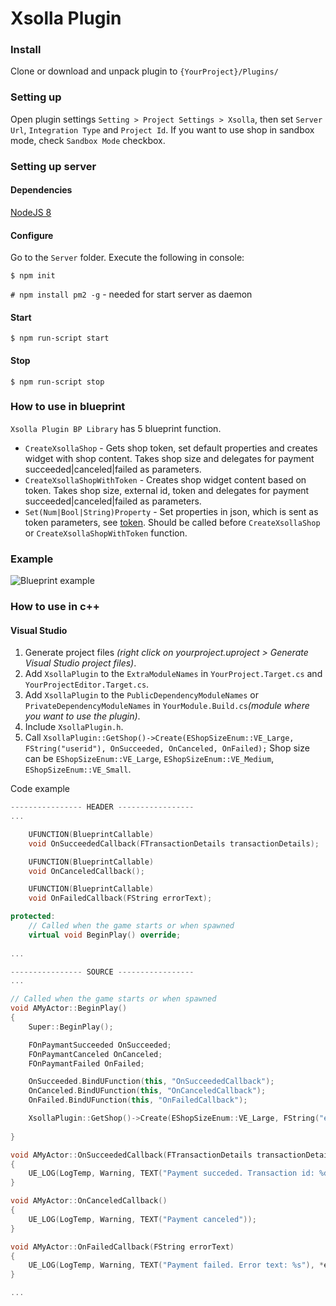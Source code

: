 # Xsolla Plugin

### Install 
Clone or download and unpack plugin to `{YourProject}/Plugins/`

### Setting up
Open plugin settings `Setting > Project Settings > Xsolla`, then set `Server Url`, `Integration Type` and `Project Id`. If you want to use shop in sandbox mode, check `Sandbox Mode` checkbox. 

### Setting up server
#### Dependencies
[NodeJS 8](https://nodejs.org)

#### Configure
Go to the `Server` folder. Execute the following in console:

`$ npm init`

`# npm install pm2 -g` - needed for start server as daemon

#### Start
`$ npm run-script start`

#### Stop
`$ npm run-script stop`

### How to use in blueprint
`Xsolla Plugin BP Library` has 5 blueprint function.
* `CreateXsollaShop` - Gets shop token, set default properties and creates widget with shop content. Takes shop size and delegates for payment succeeded|canceled|failed as parameters. 
* `CreateXsollaShopWithToken` - Creates shop widget content based on token. Takes shop size, external id, token and delegates for payment succeeded|canceled|failed as parameters. 
* `Set(Num|Bool|String)Property` - Set properties in json, which is sent as token parameters, see [token](https://developers.xsolla.com/ru/api_v2.html#token). Should be called before `CreateXsollaShop` or `CreateXsollaShopWithToken` function.

### Example
![Blueprint example](https://github.com/SomeInc/XsollaUE4Plugin/blob/master/blueprint_example.png)

### How to use in c++
#### Visual Studio
1. Generate project files *(right click on yourproject.uproject > Generate Visual Studio project files)*.
2. Add `XsollaPlugin` to the `ExtraModuleNames` in `YourProject.Target.cs` and `YourProjectEditor.Target.cs`.
3. Add `XsollaPlugin` to the `PublicDependencyModuleNames` or `PrivateDependencyModuleNames` in `YourModule.Build.cs`*(module where you want to use the plugin)*.
3. Include `XsollaPlugin.h`.
4. Call `XsollaPlugin::GetShop()->Create(EShopSizeEnum::VE_Large, FString("userid"), OnSucceeded, OnCanceled, OnFailed);` 
Shop size can be `EShopSizeEnum::VE_Large`, `EShopSizeEnum::VE_Medium`, `EShopSizeEnum::VE_Small`.

Code example
```c++
---------------- HEADER -----------------
...

    UFUNCTION(BlueprintCallable)
    void OnSucceededCallback(FTransactionDetails transactionDetails);

    UFUNCTION(BlueprintCallable)
    void OnCanceledCallback();

    UFUNCTION(BlueprintCallable)
    void OnFailedCallback(FString errorText);

protected:
    // Called when the game starts or when spawned
    virtual void BeginPlay() override;
    
...
```

```c++
---------------- SOURCE -----------------
...

// Called when the game starts or when spawned
void AMyActor::BeginPlay()
{
    Super::BeginPlay();

    FOnPaymantSucceeded OnSucceeded;
    FOnPaymantCanceled OnCanceled;
    FOnPaymantFailed OnFailed;

    OnSucceeded.BindUFunction(this, "OnSucceededCallback");
    OnCanceled.BindUFunction(this, "OnCanceledCallback");
    OnFailed.BindUFunction(this, "OnFailedCallback");

    XsollaPlugin::GetShop()->Create(EShopSizeEnum::VE_Large, FString("exampleid"), OnSucceeded, OnCanceled, OnFailed);
    
}

void AMyActor::OnSucceededCallback(FTransactionDetails transactionDetails)
{
    UE_LOG(LogTemp, Warning, TEXT("Payment succeded. Transaction id: %d"), transactionDetails.TransactionId);
}

void AMyActor::OnCanceledCallback()
{
    UE_LOG(LogTemp, Warning, TEXT("Payment canceled"));
}

void AMyActor::OnFailedCallback(FString errorText)
{
    UE_LOG(LogTemp, Warning, TEXT("Payment failed. Error text: %s"), *errorText);
}

...
```
